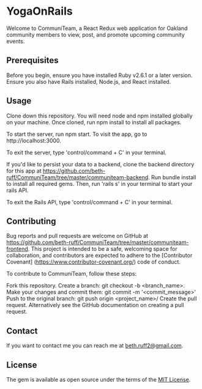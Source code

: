 # YogaOnRails

Welcome to CommuniTeam, a React Redux web application for Oakland community members to view, post, and promote upcoming community events.  

## Prerequisites
Before you begin, ensure you have installed Ruby v2.6.1 or a later version. Ensure you also have Rails installed, Node.js, and React installed.

## Usage

Clone down this repository. You will need node and npm installed globally on your machine. Once cloned, run npm install to install all packages.

To start the server, run npm start. To visit the app, go to http://localhost:3000.

To exit the server, type 'control/command + C' in your terminal.

If you'd like to persist your data to a backend, clone the backend directory for this app at https://github.com/beth-ruff/CommuniTeam/tree/master/communiteam-backend. Run bundle install to install all required gems. Then, run 'rails s' in your terminal to start your rails API.

To exit the Rails API, type 'control/command + C' in your terminal.

## Contributing

Bug reports and pull requests are welcome on GitHub at https://github.com/beth-ruff/CommuniTeam/tree/master/communiteam-frontend. This project is intended to be a safe, welcoming space for collaboration, and contributors are expected to adhere to the [Contributor Covenant] (https://www.contributor-covenant.org/) code of conduct.

To contribute to CommuniTeam, follow these steps:

Fork this repository.
Create a branch: git checkout -b <branch_name>.
Make your changes and commit them: git commit -m '<commit_message>'
Push to the original branch: git push origin <project_name>/
Create the pull request.
Alternatively see the GitHub documentation on creating a pull request.

## Contact

If you want to contact me you can reach me at beth.ruff2@gmail.com.

## License

The gem is available as open source under the terms of the [MIT License](https://opensource.org/licenses/MIT).
